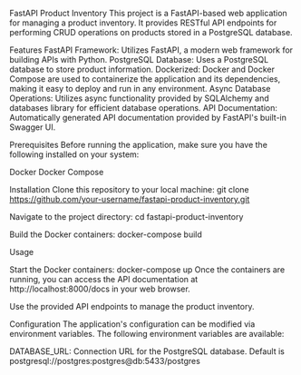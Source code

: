 FastAPI Product Inventory
This project is a FastAPI-based web application for managing a product inventory. It provides RESTful API endpoints for performing CRUD operations on products stored in a PostgreSQL database.

Features
FastAPI Framework: Utilizes FastAPI, a modern web framework for building APIs with Python.
PostgreSQL Database: Uses a PostgreSQL database to store product information.
Dockerized: Docker and Docker Compose are used to containerize the application and its dependencies, making it easy to deploy and run in any environment.
Async Database Operations: Utilizes async functionality provided by SQLAlchemy and databases library for efficient database operations.
API Documentation: Automatically generated API documentation provided by FastAPI's built-in Swagger UI.

Prerequisites
Before running the application, make sure you have the following installed on your system:

Docker
Docker Compose

Installation
Clone this repository to your local machine:
git clone https://github.com/your-username/fastapi-product-inventory.git

Navigate to the project directory:
    cd fastapi-product-inventory

Build the Docker containers:
docker-compose build

Usage

Start the Docker containers:
docker-compose up
Once the containers are running, you can access the API documentation at http://localhost:8000/docs in your web browser.

Use the provided API endpoints to manage the product inventory.

Configuration
The application's configuration can be modified via environment variables. The following environment variables are available:

DATABASE_URL: Connection URL for the PostgreSQL database. Default is postgresql://postgres:postgres@db:5433/postgres